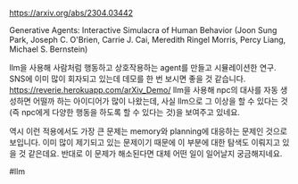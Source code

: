 https://arxiv.org/abs/2304.03442

Generative Agents: Interactive Simulacra of Human Behavior (Joon Sung Park, Joseph C. O'Brien, Carrie J. Cai, Meredith Ringel Morris, Percy Liang, Michael S. Bernstein)

llm을 사용해 사람처럼 행동하고 상호작용하는 agent를 만들고 시뮬레이션한 연구. SNS에 이미 많이 회자되고 있는데 데모를 한 번 보시면 좋을 것 같습니다. https://reverie.herokuapp.com/arXiv_Demo/ llm을 사용해 npc의 대사를 자동 생성하면 어떨까 하는 아이디어가 많이 나왔는데, 사실 llm으로 그 이상을 할 수 있다는 것(즉 npc에게 다양한 행동을 하도록 할 수 있다는 것)을 보여주고 있네요.

역시 이런 적용에서도 가장 큰 문제는 memory와 planning에 대응하는 문제인 것으로 보입니다. 이미 많이 제기되고 있는 문제이기 때문에 이 부분에 대한 탐색도 이뤄지고 있을 것 같은데요. 반대로 이 문제가 해소된다면 대체 어떤 일이 일어날지 궁금해지네요.

#llm 
